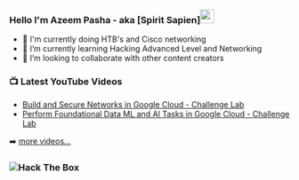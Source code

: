 ### Hello I'm Azeem Pasha - aka [Spirit Sapien]<img src="https://media.giphy.com/media/hvRJCLFzcasrR4ia7z/giphy.gif" width="25px">
- 🔭 I'm currently doing HTB's and Cisco networking
- 🌱 I’m currently learning Hacking Advanced Level and Networking
- 👯 I’m looking to collaborate with other content creators 


### 📺 Latest YouTube Videos

<!-- YOUTUBE:START -->
- [Build and Secure Networks in Google Cloud - Challenge Lab](https://www.youtube.com/watch?v=Kz81sBU05Xw)
- [Perform Foundational Data ML and AI Tasks in Google Cloud - Challenge Lab](https://www.youtube.com/watch?v=aY5qKC1i4LI&t=49s)
<!-- YOUTUBE:END -->

➡️ [more videos...](https://youtube.com/channel/UCUICYCEWNGjB2KTKqO-67gA)

### <img src="http://www.hackthebox.eu/badge/image/159804" alt="Hack The Box" >
